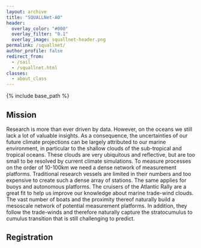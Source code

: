 ```yaml
---
layout: archive
title: "SQUALLNet-AO"
header:
  overlay_color: "#000"
  overlay_filter: "0.1"
  overlay_image: squallnet-header.png
permalink: /squallnet/
author_profile: false
redirect_from:
  - /sail
  - /squallnet.html
classes:
  - about_class
---
```


{% include base_path %}

<style type="text/css">
.tg  {border:none;border-collapse:collapse;border-spacing:0;}
.tg td{border-style:solid;border-width:0px;font-family:Arial, sans-serif;font-size:18px;overflow:hidden;
  padding:10px 5px;word-break:normal;}
.tg th{border-style:solid;border-width:0px;font-family:Arial, sans-serif;font-size:18px;font-weight:normal;
  overflow:hidden;padding:10px 5px;word-break:normal;}
.tg .tg-lqy6{text-align:right;vertical-align:top}
.tg .tg-dvpl{border-color:inherit;text-align:right;vertical-align:top}
.tg .tg-0pky{border-color:inherit;text-align:left;vertical-align:top}
.tg .tg-0lax{text-align:left;vertical-align:top}
</style>


## Mission
Research is more than ever driven by data. However, on the oceans we still lack a lot of valuable insights. As a consequence, the uncertainties of our future climate projections can be largely attributed to our marine environment, in particular to the shallow clouds of the sub-tropical and tropical oceans. These clouds are very ubiquitous and reflective, but are too small to be resolved by current climate simulations. To measure processes on the order of 10-100km we need a dense network of measurement platforms. Traditional research vessels are limited in their numbers and too expensive to create such a dense array of stations. The same applies for buoys and autonomous platforms. The cruisers of the Atlantic Rally are a great fit to help us improve our knowledge about marine trade-wind clouds. The vast number of boats and the proximity thereof naturally build a mesoscale network of potential measurement platforms. In addition, they follow the trade-winds and therefore naturally capture the stratocumulus to cumulus transition that is still challenging to predict.

## Registration

